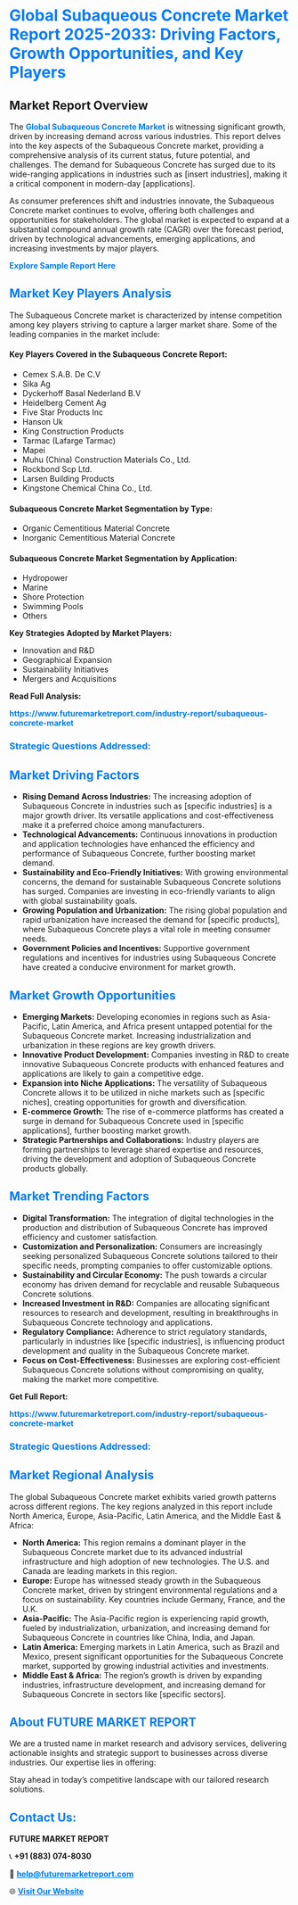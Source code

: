 <h1 style="color: #007BFF;">Global Subaqueous Concrete Market Report 2025-2033: Driving Factors, Growth Opportunities, and Key Players</h1>

<section id="overview">
<h2>Market Report Overview</h2>
<p>The <a href="https://www.futuremarketreport.com/industry-report/subaqueous-concrete-market" style="color: #007BFF; text-decoration: none;"><strong>Global Subaqueous Concrete Market</strong></a> is witnessing significant growth, driven by increasing demand across various industries. This report delves into the key aspects of the Subaqueous Concrete market, providing a comprehensive analysis of its current status, future potential, and challenges. The demand for Subaqueous Concrete has surged due to its wide-ranging applications in industries such as [insert industries], making it a critical component in modern-day [applications].</p>
<p>As consumer preferences shift and industries innovate, the Subaqueous Concrete market continues to evolve, offering both challenges and opportunities for stakeholders. The global market is expected to expand at a substantial compound annual growth rate (CAGR) over the forecast period, driven by technological advancements, emerging applications, and increasing investments by major players.</p>
</section>

<section id="overview">
<p><a href="https://www.futuremarketreport.com/request-sample/reportId=29717" style="color: #007BFF; text-decoration: none;"><strong>Explore Sample Report Here</strong></a></p>
</section>

<section id="key-players">
<h2 style="color: #007BFF;">Market Key Players Analysis</h2>
<p>The Subaqueous Concrete market is characterized by intense competition among key players striving to capture a larger market share. Some of the leading companies in the market include:</p>
<h4>Key Players Covered in the Subaqueous Concrete Report:</h4>
<ul><li>Cemex S.A.B. De C.V</li><li>Sika Ag</li><li>Dyckerhoff Basal Nederland B.V</li><li>Heidelberg Cement Ag</li><li>Five Star Products Inc</li><li>Hanson Uk</li><li>King Construction Products</li><li>Tarmac (Lafarge Tarmac)</li><li>Mapei</li><li>Muhu (China) Construction Materials Co., Ltd.</li><li>Rockbond Scp Ltd.</li><li>Larsen Building Products</li><li>Kingstone Chemical China Co., Ltd.</li></ul>
<h4>Subaqueous Concrete Market Segmentation by Type:</h4>
<ul><li>Organic Cementitious Material Concrete</li><li>Inorganic Cementitious Material Concrete</li></ul>

<h4>Subaqueous Concrete Market Segmentation by Application:</h4>
<ul><li>Hydropower</li><li>Marine</li><li>Shore Protection</li><li>Swimming Pools</li><li>Others</li></ul>
<p><strong>Key Strategies Adopted by Market Players:</strong></p>
<ul>
<li>Innovation and R&D</li>
<li>Geographical Expansion</li>
<li>Sustainability Initiatives</li>
<li>Mergers and Acquisitions</li>
</ul>
</section>

<section>
<p><strong>Read Full Analysis: </strong></p><a href="https://www.futuremarketreport.com/industry-report/subaqueous-concrete-market" style="color: #007BFF; text-decoration: none;"><strong>https://www.futuremarketreport.com/industry-report/subaqueous-concrete-market</strong></a>
<h3 style="color: #007BFF;">Strategic Questions Addressed:</h3>
</section>

<section id="driving-factors">
<h2 style="color: #007BFF;">Market Driving Factors</h2>
<ul>
<li><strong>Rising Demand Across Industries:</strong> The increasing adoption of Subaqueous Concrete in industries such as [specific industries] is a major growth driver. Its versatile applications and cost-effectiveness make it a preferred choice among manufacturers.</li>
<li><strong>Technological Advancements:</strong> Continuous innovations in production and application technologies have enhanced the efficiency and performance of Subaqueous Concrete, further boosting market demand.</li>
<li><strong>Sustainability and Eco-Friendly Initiatives:</strong> With growing environmental concerns, the demand for sustainable Subaqueous Concrete solutions has surged. Companies are investing in eco-friendly variants to align with global sustainability goals.</li>
<li><strong>Growing Population and Urbanization:</strong> The rising global population and rapid urbanization have increased the demand for [specific products], where Subaqueous Concrete plays a vital role in meeting consumer needs.</li>
<li><strong>Government Policies and Incentives:</strong> Supportive government regulations and incentives for industries using Subaqueous Concrete have created a conducive environment for market growth.</li>
</ul>
</section>

<section id="growth-opportunities">
<h2 style="color: #007BFF;">Market Growth Opportunities</h2>
<ul>
<li><strong>Emerging Markets:</strong> Developing economies in regions such as Asia-Pacific, Latin America, and Africa present untapped potential for the Subaqueous Concrete market. Increasing industrialization and urbanization in these regions are key growth drivers.</li>
<li><strong>Innovative Product Development:</strong> Companies investing in R&D to create innovative Subaqueous Concrete products with enhanced features and applications are likely to gain a competitive edge.</li>
<li><strong>Expansion into Niche Applications:</strong> The versatility of Subaqueous Concrete allows it to be utilized in niche markets such as [specific niches], creating opportunities for growth and diversification.</li>
<li><strong>E-commerce Growth:</strong> The rise of e-commerce platforms has created a surge in demand for Subaqueous Concrete used in [specific applications], further boosting market growth.</li>
<li><strong>Strategic Partnerships and Collaborations:</strong> Industry players are forming partnerships to leverage shared expertise and resources, driving the development and adoption of Subaqueous Concrete products globally.</li>
</ul>
</section>

<section id="trending-factors">
<h2 style="color: #007BFF;">Market Trending Factors</h2>
<ul>
<li><strong>Digital Transformation:</strong> The integration of digital technologies in the production and distribution of Subaqueous Concrete has improved efficiency and customer satisfaction.</li>
<li><strong>Customization and Personalization:</strong> Consumers are increasingly seeking personalized Subaqueous Concrete solutions tailored to their specific needs, prompting companies to offer customizable options.</li>
<li><strong>Sustainability and Circular Economy:</strong> The push towards a circular economy has driven demand for recyclable and reusable Subaqueous Concrete solutions.</li>
<li><strong>Increased Investment in R&D:</strong> Companies are allocating significant resources to research and development, resulting in breakthroughs in Subaqueous Concrete technology and applications.</li>
<li><strong>Regulatory Compliance:</strong> Adherence to strict regulatory standards, particularly in industries like [specific industries], is influencing product development and quality in the Subaqueous Concrete market.</li>
<li><strong>Focus on Cost-Effectiveness:</strong> Businesses are exploring cost-efficient Subaqueous Concrete solutions without compromising on quality, making the market more competitive.</li>
</ul>
</section>

<section>
<p><strong>Get Full Report: </strong></p><a href="https://www.futuremarketreport.com/industry-report/subaqueous-concrete-market" style="color: #007BFF; text-decoration: none;"><strong>https://www.futuremarketreport.com/industry-report/subaqueous-concrete-market</strong></a>
<h3 style="color: #007BFF;">Strategic Questions Addressed:</h3>
</section>


<section id="regional-analysis">
<h2 style="color: #007BFF;">Market Regional Analysis</h2>
<p>The global Subaqueous Concrete market exhibits varied growth patterns across different regions. The key regions analyzed in this report include North America, Europe, Asia-Pacific, Latin America, and the Middle East & Africa:</p>
<ul>
<li><strong>North America:</strong> This region remains a dominant player in the Subaqueous Concrete market due to its advanced industrial infrastructure and high adoption of new technologies. The U.S. and Canada are leading markets in this region.</li>
<li><strong>Europe:</strong> Europe has witnessed steady growth in the Subaqueous Concrete market, driven by stringent environmental regulations and a focus on sustainability. Key countries include Germany, France, and the U.K.</li>
<li><strong>Asia-Pacific:</strong> The Asia-Pacific region is experiencing rapid growth, fueled by industrialization, urbanization, and increasing demand for Subaqueous Concrete in countries like China, India, and Japan.</li>
<li><strong>Latin America:</strong> Emerging markets in Latin America, such as Brazil and Mexico, present significant opportunities for the Subaqueous Concrete market, supported by growing industrial activities and investments.</li>
<li><strong>Middle East & Africa:</strong> The region’s growth is driven by expanding industries, infrastructure development, and increasing demand for Subaqueous Concrete in sectors like [specific sectors].</li>
</ul>
</section>

<footer>
<h2 style="color: #007BFF;">About FUTURE MARKET REPORT</h2>
<p>We are a trusted name in market research and advisory services, delivering actionable insights and strategic support to businesses across diverse industries. Our expertise lies in offering:</p>

<p>Stay ahead in today’s competitive landscape with our tailored research solutions.</p>

<h2 style="color: #007BFF;">Contact Us:</h2>
<p><strong>FUTURE MARKET REPORT</strong></p>
<p>📞 <strong>+91 (883) 074-8030</strong></p>
<p>📧 <strong><a href="mailto:help@futuremarketreport.com" style="color: #007BFF;">help@futuremarketreport.com</a></strong></p>
<p>🌐 <strong><a href="https://www.futuremarketreport.com/" style="color: #007BFF;">Visit Our Website</a></strong></p>
</footer>